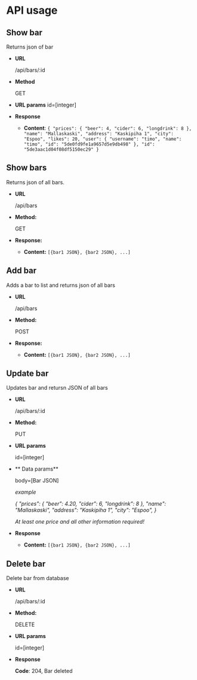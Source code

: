 # API usage

**Show bar**
---
Returns json of bar

* **URL**

    /api/bars/:id
    
* **Method**

    GET
    
* **URL params**
    id=[integer]
    
* **Response**

    * **Content**: `{
                   "prices": {
                   "beer": 4,
                   "cider": 6,
                   "longdrink": 8
                   },
                   "name": "Mallaskaski",
                   "address": "Kaskipiha 1",
                   "city": "Espoo",
                   "likes": 20,
                   "user": {
                   "username": "timo",
                   "name": "timo",
                   "id": "5de0fd9fe1a9657d5e9db498"
                   },
                   "id": "5de3aac1d04f08df5150ec29"
                   }`

**Show bars**
----
  Returns json of all bars.

* **URL**

  /api/bars

* **Method:**
  
  GET
  
* **Response:**

   * **Content:** `[{bar1 JSON}, {bar2 JSON}, ...]`
 
**Add bar**
----

Adds a bar to list and returns json of all bars

* **URL**

    /api/bars

* **Method:**
  
    POST
  
* **Response:**
  
     * **Content:** `[{bar1 JSON}, {bar2 JSON}, ...]`
     
**Update bar**
----
Updates bar and retursn JSON of all bars

* **URL**

    /api/bars/:id
    
* **Method:**

    PUT
    
* **URL params**

    id=[integer]

* ** Data params**

    body=[Bar JSON]
    
    _example_
    
    _{
    "prices": {
    "beer": 4.20,
    "cider": 6,
    "longdrink": 8
    },
    "name": "Mallaskaski",
    "address": "Kaskipiha 1",
    "city": "Espoo",
    }_
    
    _At least one price and all other information required!_
    
* **Response**

    * **Content:** `[{bar1 JSON}, {bar2 JSON}, ...]`
    
**Delete bar**
----

Delete bar from database

* **URL**

    /api/bars/:id
    
* **Method:**

    DELETE
    
* **URL params**

    id=[integer]
    
* **Response**

    **Code**: 204, Bar deleted

    